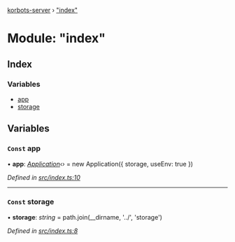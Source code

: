 [korbots-server](../README.md) › ["index"](_index_.md)

# Module: "index"

## Index

### Variables

* [app](_index_.md#const-app)
* [storage](_index_.md#const-storage)

## Variables

### `Const` app

• **app**: *[Application](../classes/_core_application_.application.md)‹›* = new Application({ storage, useEnv: true })

*Defined in [src/index.ts:10](https://github.com/Xisabla/Korbots/blob/4f8bb25/server/src/index.ts#L10)*

___

### `Const` storage

• **storage**: *string* = path.join(__dirname, '../', 'storage')

*Defined in [src/index.ts:8](https://github.com/Xisabla/Korbots/blob/4f8bb25/server/src/index.ts#L8)*

